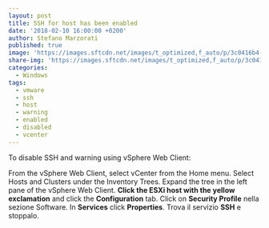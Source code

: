 ```yaml
---
layout: post
title: SSH for host has been enabled
date: '2018-02-10 16:00:00 +0200'
author: Stefano Marzorati
published: true
image: 'https://images.sftcdn.net/images/t_optimized,f_auto/p/3c0416b4-96d5-11e6-a559-00163ed833e7/2256818653/vmware-workstation-logo.png'
share-img: 'https://images.sftcdn.net/images/t_optimized,f_auto/p/3c0416b4-96d5-11e6-a559-00163ed833e7/2256818653/vmware-workstation-logo.png'
categories:
  - Windows
tags:
  - vmware
  - ssh
  - host
  - warning
  - enabled
  - disabled
  - vcenter
---
```

To disable SSH and warning using vSphere Web Client:

From the vSphere Web Client, select vCenter from the Home menu.
Select Hosts and Clusters under the Inventory Trees.
Expand the tree in the left pane of the vSphere Web Client.
**Click the ESXi host with the yellow exclamation** and click the **Configuration** tab.
Click on **Security Profile** nella sezione Software.
In **Services** click **Properties**.
Trova il servizio **SSH** e stoppalo.